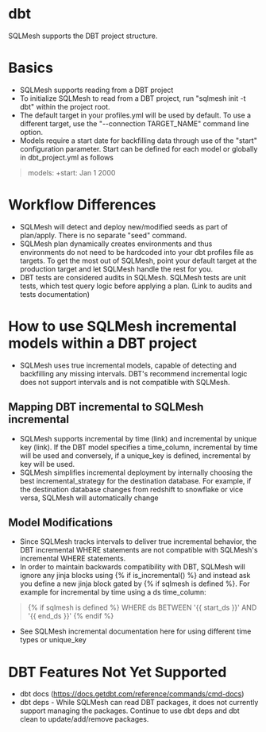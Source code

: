 # dbt

SQLMesh supports the DBT project structure.

# Basics
- SQLMesh supports reading from a DBT project
- To initialize SQLMesh to read from a DBT project, run "sqlmesh init -t dbt" within the project root.
- The default target in your profiles.yml will be used by default. To use a different target, use the "--connection TARGET_NAME" command line option.
- Models require a start date for backfilling data through use of the "start" configuration parameter. Start can be defined for each model or globally in dbt_project.yml as follows
> models:
>   +start: Jan 1 2000

# Workflow Differences
- SQLMesh will detect and deploy new/modified seeds as part of plan/apply. There is no separate "seed" command.
- SQLMesh plan dynamically creates environments and thus environments do not need to be hardcoded into your dbt profiles file as targets. To get the most out of SQLMesh, point your default target at the production target and let SQLMesh handle the rest for you.
- DBT tests are considered audits in SQLMesh. SQLMesh tests are unit tests, which test query logic before applying a plan. (Link to audits and tests documentation)

# How to use SQLMesh incremental models within a DBT project
- SQLMesh uses true incremental models, capable of detecting and backfilling any missing intervals. DBT's recommend incremental logic does not support intervals and is not compatible with SQLMesh.

## Mapping DBT incremental to SQLMesh incremental
- SQLMesh supports incremental by time (link) and incremental by unique key (link). If the DBT model specifies a time_column, incremental by time will be used and conversely, if a unique_key is defined, incremental by key will be used.
- SQLMesh simplifies incremental deployment by internally choosing the best incremental_strategy for the destination database. For example, if the destination database changes from redshift to snowflake or vice versa, SQLMesh will automatically change 

## Model Modifications
- Since SQLMesh tracks intervals to deliver true incremental behavior, the DBT incremental WHERE statements are not compatible with SQLMesh's incremental WHERE statements. 
- In order to maintain backwards compatibility with DBT, SQLMesh will ignore any jinja blocks using {% if is_incremental() %} and instead ask you define a new jinja block gated by {% if sqlmesh is defined %}. For example for incremental by time using a ds time_column:
> {% if sqlmesh is defined %}
>   WHERE
>     ds BETWEEN '{{ start_ds }}' AND '{{ end_ds }}'
> {% endif %}
- See SQLMesh incremental documentation here for using different time types or unique_key
# DBT Features Not Yet Supported
- dbt docs (https://docs.getdbt.com/reference/commands/cmd-docs)
- dbt deps - While SQLMesh can read DBT packages, it does not currently support managing the packages. Continue to use dbt deps and dbt clean to update/add/remove packages.
